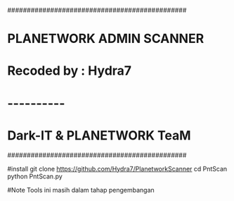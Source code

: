 ##############################################
#	  PLANETWORK ADMIN SCANNER	     #
#	    Recoded by : Hydra7		     #
#		----------		     #
#	 Dark-IT & PLANETWORK TeaM	     #
##############################################

#install
git clone https://github.com/Hydra7/PlanetworkScanner
cd PntScan
python PntScan.py

#Note
Tools ini masih dalam tahap pengembangan
